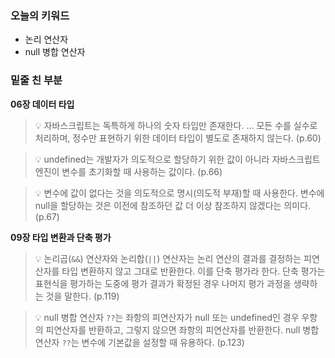 ### 오늘의 키워드

- 논리 연산자
- null 병합 연산자

### 밑줄 친 부분

**06장 데이터 타입**

> 💡 자바스크립트는 독특하게 하나의 숫자 타입만 존재한다. … 모든 수를 실수로 처리하며, 정수만 표현하기 위한 데이터 타입이 별도로 존재하지 않는다. (p.60)

> 💡 undefined는 개발자가 의도적으로 할당하기 위한 값이 아니라 자바스크립트 엔진이 변수를 초기화할 때 사용하는 값이다. (p.66)

> 💡 변수에 값이 없다는 것을 의도적으로 명시(의도적 부재)할 때 사용한다. 변수에 null을 할당하는 것은 이전에 참조하던 값 더 이상 참조하지 않겠다는 의미다.  (p.67)



**09장 타입 변환과 단축 평가**

> 💡 논리곱(`&&`) 연산자와 논리합(`||`) 연산자는 논리 연산의 결과를 결정하는 피연산자를 타입 변환하지 않고 그대로 반환한다. 이를 단축 평가라 한다. 단축 평가는 표현식을 평가하는 도중에 평가 결과가 확정된 경우 나머지 평가 과정을 생략하는 것을 말한다. (p.119)

> 💡 null 병합 연산자 `??`는 좌항의 피연산자가 null 또는 undefined인 경우 우항의 피연산자를 반환하고, 그렇지 않으면 좌항의 피연산자를 반환한다. null 병합 연산자 `??`는 변수에 기본값을 설정할 때 유용하다. (p.123)